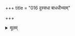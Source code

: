 +++
title = "016 दुस्सधा बाधधीभ्याम्"

+++
<details><summary>मूलम्</summary>

दुस्सधा बाधधीभ्यां सदसदितरता कुत्रचिद् व्याहतत्वात् सत्त्वासत्त्वं च ताभ्यां कथमिव न भवेद्व्याहतेश्चेत् समं तत् ।  
दृष्टत्वाद्वा विशेषः क्वचिदपि न हि नस्सर्वरूपेण सत्त्वं नासत्ता चानुपाधिर्न च विमतिरिह ब्रह्मतुच्छातिरेके ॥ १६ ॥
</details>